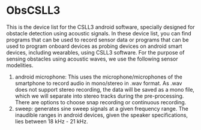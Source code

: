 # ObsCSLL3
This is the device list for the CSLL3 android software, specially designed for obstacle detection using acoustic signals.
In these device list, you can find programs that can be used to record sensor data or programs that can be used to program onboard devices as probing devices on android smart devices, including wearables, using CSLL3 software. 
For the purpose of sensing obstacles using acoustic waves, we use the following sensor modelities.
1. android microphone:
  This uses the microphone/microphones of the smartphone to record audio in mono/stereo in .wav format. As .wav does not support stereo recording, the data will be saved as a mono file, which we will separate into stereo tracks during the pre-processing. There are options to choose snap recording or continuous recording.
2. sweep: generates sine sweep signals at a given frequency range. The inaudible ranges in android devices, given the speaker specifications, lies between 18 kHz - 21 kHz.
